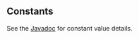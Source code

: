 ## Constants

See the [Javadoc](http://code.citytechinc.com/bedrock/apidocs/com/citytechinc/aem/bedrock/core/constants/package-summary.html) for constant value details.